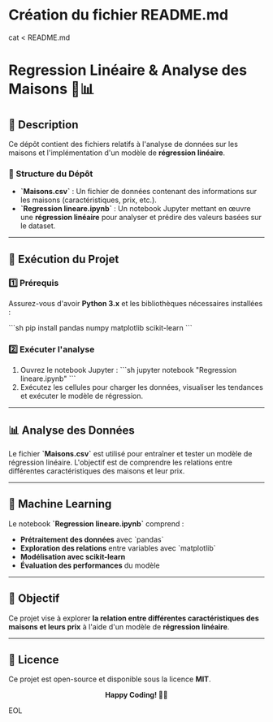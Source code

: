 # Création du fichier README.md
cat <<EOL > README.md
# Regression Linéaire & Analyse des Maisons 🏡📊

## 📌 Description
Ce dépôt contient des fichiers relatifs à l'analyse de données sur les maisons et l'implémentation d'un modèle de **régression linéaire**.

### 📁 Structure du Dépôt
- **\`Maisons.csv\`** : Un fichier de données contenant des informations sur les maisons (caractéristiques, prix, etc.).
- **\`Regression lineare.ipynb\`** : Un notebook Jupyter mettant en œuvre une **régression linéaire** pour analyser et prédire des valeurs basées sur le dataset.

---

## 🚀 Exécution du Projet
### 1️⃣ Prérequis
Assurez-vous d'avoir **Python 3.x** et les bibliothèques nécessaires installées :

\`\`\`sh
pip install pandas numpy matplotlib scikit-learn
\`\`\`

### 2️⃣ Exécuter l'analyse
1. Ouvrez le notebook Jupyter :
   \`\`\`sh
   jupyter notebook "Regression lineare.ipynb"
   \`\`\`
2. Exécutez les cellules pour charger les données, visualiser les tendances et exécuter le modèle de régression.

---

## 📊 Analyse des Données
Le fichier **\`Maisons.csv\`** est utilisé pour entraîner et tester un modèle de régression linéaire. L'objectif est de comprendre les relations entre différentes caractéristiques des maisons et leur prix.

---

## 🤖 Machine Learning
Le notebook **\`Regression lineare.ipynb\`** comprend :
- **Prétraitement des données** avec \`pandas\`
- **Exploration des relations** entre variables avec \`matplotlib\`
- **Modélisation avec scikit-learn**
- **Évaluation des performances** du modèle

---

## 🎯 Objectif
Ce projet vise à explorer **la relation entre différentes caractéristiques des maisons et leurs prix** à l'aide d'un modèle de **régression linéaire**.

---

## 📜 Licence
Ce projet est open-source et disponible sous la licence **MIT**.

<p align="center"><b>Happy Coding! 🎄✨</b></p>
EOL
